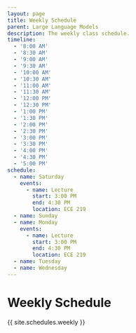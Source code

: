 ```yaml
---
layout: page
title: Weekly Schedule
parent: Large Language Models
description: The weekly class schedule.
timeline:
  - '8:00 AM'
  - '8:30 AM'
  - '9:00 AM'
  - '9:30 AM'
  - '10:00 AM'
  - '10:30 AM'
  - '11:00 AM'
  - '11:30 AM'
  - '12:00 PM'
  - '12:30 PM'
  - '1:00 PM'
  - '1:30 PM'
  - '2:00 PM'
  - '2:30 PM'
  - '3:00 PM'
  - '3:30 PM'
  - '4:00 PM'
  - '4:30 PM'
  - '5:00 PM'
schedule:
  - name: Saturday
    events:
      - name: Lecture
        start: 3:00 PM
        end: 4:30 PM
        location: ECE 219
  - name: Sunday
  - name: Monday
    events:
      - name: Lecture
        start: 3:00 PM
        end: 4:30 PM
        location: ECE 219
  - name: Tuesday
  - name: Wednesday
---
```


# Weekly Schedule

{{ site.schedules.weekly }}
